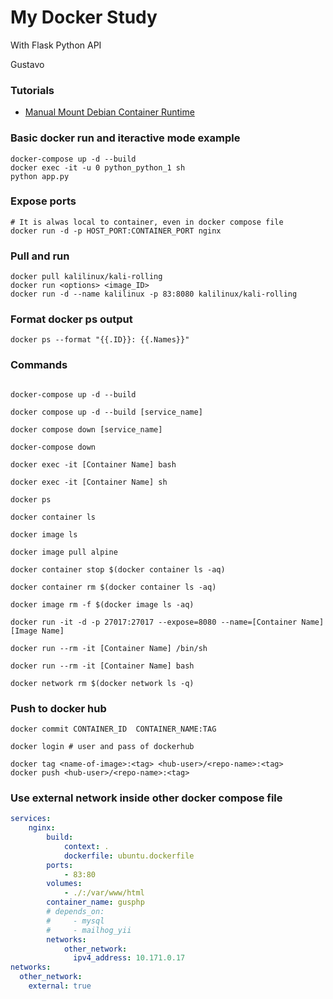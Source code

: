 # My Docker Study

With Flask Python API

Gustavo

### Tutorials
- [Manual Mount Debian Container Runtime](./tutorials/ManualDebianContainerRuntime.md)

### Basic docker run and iteractive mode example
```
docker-compose up -d --build
docker exec -it -u 0 python_python_1 sh
python app.py
```
### Expose ports
```
# It is alwas local to container, even in docker compose file
docker run -d -p HOST_PORT:CONTAINER_PORT nginx
```
### Pull and run
```
docker pull kalilinux/kali-rolling
docker run <options> <image_ID>
docker run -d --name kalilinux -p 83:8080 kalilinux/kali-rolling
```
### Format docker ps output
```
docker ps --format "{{.ID}}: {{.Names}}"
```
### Commands
```

docker-compose up -d --build

docker compose up -d --build [service_name]

docker compose down [service_name]

docker-compose down

docker exec -it [Container Name] bash

docker exec -it [Container Name] sh

docker ps

docker container ls

docker image ls

docker image pull alpine

docker container stop $(docker container ls -aq)

docker container rm $(docker container ls -aq)

docker image rm -f $(docker image ls -aq)

docker run -it -d -p 27017:27017 --expose=8080 --name=[Container Name] [Image Name]

docker run --rm -it [Container Name] /bin/sh

docker run --rm -it [Container Name] bash

docker network rm $(docker network ls -q)

```

### Push to docker hub
```
docker commit CONTAINER_ID  CONTAINER_NAME:TAG

docker login # user and pass of dockerhub

docker tag <name-of-image>:<tag> <hub-user>/<repo-name>:<tag>
docker push <hub-user>/<repo-name>:<tag>
```
### Use external network inside other docker compose file
```yaml
services:
    nginx:
        build:
            context: .
            dockerfile: ubuntu.dockerfile
        ports:
            - 83:80
        volumes:
            - ./:/var/www/html
        container_name: gusphp
        # depends_on:
        #     - mysql
        #     - mailhog_yii
        networks:
            other_network:
              ipv4_address: 10.171.0.17
networks:
  other_network:
    external: true
```
